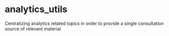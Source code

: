 # analytics_utils
Centralizing analytics related topics in order to provide a single consultation source of relevant material
